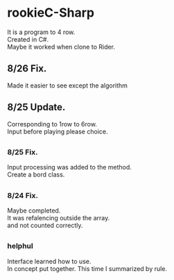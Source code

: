 # rookieC-Sharp
It is a program to 4 row.<br>
Created in C#.<br>
Maybe it worked when clone to Rider.

## 8/26 Fix.
Made it easier to see except the algorithm
##

## 8/25 Update.
Corresponding to 1row to 6row.<br>
Input before playing please choice.
<br>
##
### 8/25 Fix.
Input processing was added to the method.<br>
Create a bord class.
##
### 8/24 Fix.
Maybe completed.<br>
It was refalencing outside the array.<br>
and not counted correctly.
##
### helphul
Interface learned how to use.<br>
In concept put together.
This time I summarized by rule.
